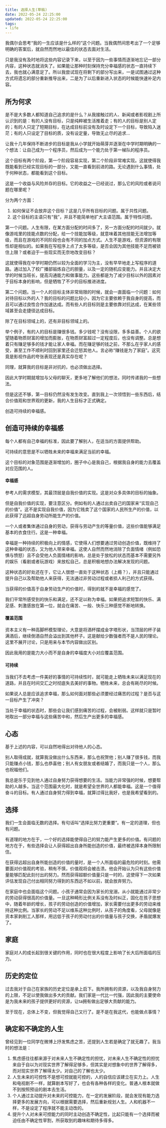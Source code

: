 ```yaml
---
title: 选择人生(草稿)
date: 2022-05-24 22:25:00
updated: 2022-05-24 22:25:00
tags:
- life
---
```


我偶尔会思考“我的一生应该是什么样的”这个问题。当我偶然间思考出了一个足够明确的答案后，就自然而然地以最佳的状态去面对生活。

只是我没有及时地将这些内容记录下来，以至于因为一些事情而逐渐地忘记一部分内容，这种状态就消失了。如果能让那种时刻保持充分幸福感的状态一直持续下去，我也就心满意足了。所以我尝试现在将剩下的部分写出来，一是试图通过这种方式将遗忘的部分重新推导出来，二是为了以后重新进入状态的时候能快速补足内容。

<!-- more -->

## 所为何求

是不是大多数人都知道自己追求的是什么？从我接触过的人、新闻或者影视剧上所认识到的是：有的人没有目标，只是纯粹被生活推着走；有的人的目标是别人定的；有的人只定了短期目标，在达成目标前没有及时设定下一个目标，导致陷入迷茫；有的人只设定了目标的质，没有设定量，导致无止尽的追求...

让我十几年保持不断进步的目标是我从小学就开始萌芽并逐渐在中学时期明确的一个想法：让自己成为一个程序员，然后成为一个能力处于第一梯队的程序员。

这个目标有两个阶段，第一个阶段容易实现，第二个阶段非常难实现。这就使得我既能看到已经实现目标的一部分，又能一直看到前进的路。无论遇到什么事情，处于何种状态，都能看到这个目标。

这是一个收益与风险并存的目标。它的收益之一已经说过，那么它的风险或者说问题在哪里呢？

分为两个方面：

1. 如何保证不会放弃这个目标？这是几乎所有目标的问题。属于共性问题。
2. 这个目标的主语只有“我”，并且不能简单地扩大主语范围。属于特性问题。

第一个问题。人生有限，在某方面分配的时间多了，另一方面分配的时间就少。就像游戏里的技能点数的分配，给一个技能加等级，就意味着其他技能无法增加等级，而且在游戏的不同阶段也会有不同的加点方式。人生不是游戏，但资源的有限性却是相似的。如果我在写程序上点了太多等级，是否会因为其他技能不足而被锁住上限？或者迫于一些现实而无奈地改变目标？

这就使得我在中学时期仍然以较为全面的学习为主，没有早早地走上写程序的道路。通过加入了校广播部锻炼自己的胆量，以及一定的随机应变能力。并且决定大学的时候当班长，提高沟通能力和做事能力。这些都是为了减少目标以外的因素对于目标本身的影响，但是牺牲了不少的目标推进进度。

第二个问题。当一个人的目标主体非常局限的时候，就会一直面临一个问题：如何对待目标以外的人？我的目标的问题比较小，因为它主要依赖于我自身的提高，而且可以通过良性合作加速达成。而有些人的目标则是主要依靠对抗达成，在某些领域甚至会走捷径达成目标。

除了在目标领域上的，还有非目标领域上的。

举个例子，有的人的目标是赚很多钱。多少钱呢？没有设限，多多益善。个人的欲望随着物质财富的增加而膨胀，在物质财富超过一定程度后，也没有调整。总是想着只有赚足够多的钱才能让家人幸福。而在赚足够的钱之前，不那么在乎家人的感受，甚至工作不顺利时回到家里还会迁怒其他人。言必称“赚钱是为了家庭”。这究竟是影视作品的夸张表现还是真实存在呢？

同理，就算我的目标是非对抗的，也必须做出选择。

因此大学时期就增加与父母的聊天，更多地了解他们的想法，同时传递我的一些想法。

但是这还不够，第一目标仍然没有发生改变。直到我上一次领悟到一些东西后，结合价值观和世界观的更新，我的人生目标才正式确定。

创造可持续的幸福感。

## 创造可持续的幸福感

每个人都有自己幸福的标准，因此要了解别人，在适当的方面提供帮助。

可持续的意思是不以牺牲未来的幸福来满足当前的幸福。

这个目标的对象范围是逐渐增加的，圈子中心是我自己，根据我自身的能力去覆盖对应范围的人。

#### 幸福感

参考人的需求模型，其最顶层是自我价值的实现。这是对众多具体的目标的抽象。

但是自我价值的实现，要注意区分。例如有的人通过出卖自己的国家来“实现自己的价值”。这不是实现自我价值，因为它贱卖了这个国家的人民所生产的价值，以此获得了远超自身劳动所能生产的价值。

一个人或者集体通过自身的劳动，获得与劳动产生的等量价值，这些价值能够满足基本的衣食住行。这是一种幸福。

幸福是一种持续的积极向上的情感，它使得人们想要通过劳动创造价值，既维持了这种幸福的状态，又为他人带来幸福。这使人自然而然地消除了负面情绪（例如恐惧与愤怒）且不会受他人负面情绪的影响，总是处于放松的状态而基本不需要另外的娱乐（看剧或者玩游戏）来放松自己，总是积极地想办法解决发现的问题。

这种状态的好处还在于，它让人很想一直处于这种状态（上瘾？），并且只能通过提升自己以及帮助他人来获得，无法通过非劳动过程或者损人利己的方式获得。

当获得的价值高于自身劳动生产的价值时，得到的就不是幸福的感觉了。

我们平常所感受到的快乐和满足，还不足以称为幸福。如果把追求短暂的快乐、满足感、刺激感放在第一位，就会在痛苦、一般、快乐三种感觉不断地转换。

#### 覆盖范围

资本主义有一种高脚杯模型理论，大意是将酒杯摆成金字塔形状，当顶层的杯子装满酒后，继续倒酒自然会溢出到其他杯子。这是献给少数强者而不是人民的理论。这里不展开讨论，只是用来与本节内容做出区别。

因此我用的是能力大小而不是自身的幸福度大小对应覆盖范围。

#### 可持续

当我们不去考虑一件美好的事情的可持续性时，就可能走上牺牲未来以满足现在的道路，并且在时间交汇之时彻底失去美好的事物。牺牲未来，总会有耗尽的时候。

如果说人总是应该追求幸福，那么如何面对那些必须要经过痛苦的过程？是否与这一目标产生了冲突？

当处于幸福的状态时，那些会让我们感到痛苦的过程，会被削弱。这样就只是暂时地取出一部分幸福与这些痛苦中和，然后生产出更多的幸福感。

## 心态

基于上述的内容，可以自然地得出对待他人的心态。

别人取得成就，就算我没做出什么东西来，那么也祝贺他；别人赚了很多钱，而我只能赚点小钱，那么也恭喜他；别人有女朋友或者结婚了，而我只是一个人，那么也祝福他们。

我总是乐于见到他人通过自身努力获得想要的生活。当能力非常强的时候，想要帮助的人越多。当这个范围最大化时，就是希望全世界的人都能幸福。这是一个值得奋斗的目标。有人通过自身努力得到幸福，就算过得比我好，也是我希望看到的。

## 选择

我们一生会面临无数的选择。有句话叫“选择比努力更重要”。有一定的道理，但也有问题。

有道理的地方在于，一个好的选择能使得自己的努力能产生更多的价值。有问题的地方在于，有些选择会让人获得超出自身所能创造的价值，最终被选择本身所限制住。

在获得远超出自身所能创造的价值的量时，是一个人所面临的最危险的时刻。他需要面对价值观的考验，稍有不慎，价值观将会被击溃。他会开始认为只有这些价值量能够匹配此刻付出的努力。然而获得超额价值量只是一时的，这使得下一次如果评估发现自己付出相同努力得到的东西远不如以前，就会放弃努力。

在家庭中也会面临这个问题。小孩子通常会因为家长的宠溺，从小就能通过非常少的劳动获得很高的价值量。一旦这种畸形比例关系没有及时纠正，固化在孩子思想中，随着年龄的增长，孩子的劳动创造的价值增加，家长需要付出更多的劳动来维持这种比例。当家长的劳动不足以维系这种比例时，从孩子的角度看，父母就像是资本家剥削工人那样，用远低于孩子的劳动付出的价值量与孩子交换，矛盾就爆发了。

## 家庭

家庭对人的成长起到很关键的作用，同时也在很大程度上影响了长大后所面临的压力。


## 历史的定位

过去我对于自己在家族的历史定位是承上启下。我所拥有的资源，以及我自身努力的上限，不足以使我做出多大的贡献。我们家是一代比一代强，因此我的主要使命是为我未来的孩子提供更好的资源，让ta拥有做出足够大贡献的能力。

至于现在，总体上不变，但我觉得自己又行了。是不是在我这代，也能做点事情？

## 确定和不确定的人生

曾经见到一位同学在微博上抒发焦虑之苦，还提到人生若是确定了就无趣了。我当时的想法是：

1. 焦虑感往往都来源于对未来人生不确定性的担忧，对未来人生不确定性的担忧来自于自以为对现实世界了解得足够多，但其实是对想象中的世界了解得多，而对现实世界了解得太少。对自己的了解也太少。
2. 人生未来的可控性不是想可控就能可控的，人的自信应该建立在实力上。人生和电视剧不一样，就算剧本写好了，也会有各种各样的变化。普通人根本就做不到按照预设的剧本去生活。
3. 个人通过主动提升对未来的可控能力，在一定的发展阶段，就会发现有能力选择更多的发展方向，可以根据需要选择，然后重新规划人生。人和机器不一样，不是设定了程序就不能主动改的。
4. 提升个人对未来可控能力的同时主动创造不确定性，比起只能有一个选择而被迫任由不确定性宰割，所获取到的趣味和期待多得多。




